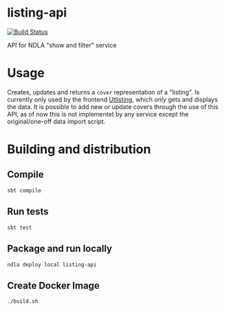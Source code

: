# listing-api
[![Build Status](https://travis-ci.org/NDLANO/listing-api.svg?branch=master)](https://travis-ci.org/NDLANO/listing-api)

API for NDLA "show and filter" service

# Usage

Creates, updates and returns a ```cover``` representation of a "listing". Is currently only used by
the frontend [Utlisting](https://listing-frontend.test.api.ndla.no/listing/betongfaget), which _only_ gets and displays the data. It is possible to add new 
or update covers through the use of this API, as of now this is not implementet by any service except 
the original/one-off data import script.

# Building and distribution

## Compile
    sbt compile

## Run tests
    sbt test

## Package and run locally
    ndla deploy local listing-api

## Create Docker Image
    ./build.sh
